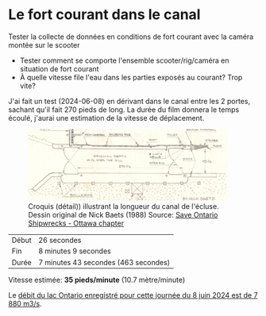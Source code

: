 # Le fort courant dans le canal

Tester la collecte de données en conditions de fort courant avec la caméra montée sur le scooter

- Tester comment se comporte l'ensemble scooter/rig/caméra en situation de fort courant
- À quelle vitesse file l'eau dans les parties exposés au courant? Trop vite?

J'ai fait un test (2024-06-08) en dérivant dans le canal entre les 2 portes, sachant qu'il fait 270 pieds de long. La durée du film donnera le temps écoulé, j'aurai une estimation de la vitesse de déplacement.

<figure>
      <a href="../assets/images/longueur-du-canal.webp"><img src="../assets/images/longueur-du-canal.webp" alt="Croquis (détail)) illustrant la longueur du canal de l'écluse." width="400"></a>
      <figcaption>Croquis (détail)) illustrant la longueur du canal de l'écluse. Dessin original de Nick Baets (1988) Source: <a href="https://saveontarioshipwrecks.ca/chapter-ottawa/">Save Ontario Shipwrecks - Ottawa chapter</a><cite></cite></figcaption>
  </figure>

|       |                                      |
| ----- | ------------------------------------ |
| Début | 26 secondes                          |
| Fin   | 8 minutes 9 secondes                 |
| Durée | 7 minutes 43 secondes (463 secondes) |

Vitesse estimée: **35 pieds/minute** (10.7 mètre/minute)

Le [débit du lac Ontario enregistré pour cette journée du 8 juin 2024 est de 7 880 m3/s](https://ijc.org/fr/clofsl/bassin/debits).

